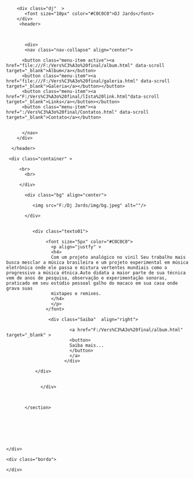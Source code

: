 ## 

 <!DOCTYPE HTML>
<!--
	Trinity Lab Web solutions
-->
<html lang="pt-br">
<head>

  <br>
  <br>
  <br>
    <title>Dj Jards</title>
    <meta charset="UTF-8" />
    <meta name="viewpoint" content="width=device-width, initial-scale=1.0"/>
     <link rel="stylesheet" type="text/css" href="reset.css">
     <link rel="stylesheet" type="text/css" href="css/style.css">
   
  

</head>
<body class="page01" background="F:\Versão final\img\fundofone.jpg">
        
        <div class="dj"  >
           <font size="10px" color="#C0C0C0">DJ Jards</font>
        </div>   
         <header>
           
        
           
           <div>
           <nav class="nav-collapse" align="center">

          <button class="menu-item active"><a href="file:///F:/Vers%C3%A3o%20final/album.html" data-scroll target="_blank">Álbum</a></button>
          <button class="menu-item"><a href="file:///F:/Vers%C3%A3o%20final/galeria.html" data-scroll target="_blank">Galeria</a></button></button>
          <button class="menu-item"><a href="F:/Vers%C3%A3o%20final/lIsta%20link.html"data-scroll target="_blank">Links</a></button></button>
          <button class="menu-item"><a href=":/Vers%C3%A3o%20final/Contatos.html" data-scroll target="_blank">Contato</a></button>
          
        
          </nav>
        </div>

      </header> 
       
     <div class="container" >
                    
         <br>
           <br> 
         
         </div>
           
           <div class="bg" align="center">
             
              <img src="F:/Dj Jards/img/bg.jpeg" alt=""/>
              
           </div>

                        
              <div class="texto01">
                  
                   <font size="5px" color="#C0C0C0"> 
                     <p align="justfy" >
                     <h4>                 
                     Com um projeto analógico no vinil Seu trabalho mais busca mesclar a música brasileira e um projeto experimental em música eletrônica onde ele passa e mistura vertentes mundiais como o progressivo a música étnica.Auto didata a maior parte de sua técnica vem de anos de pesquisa, observação e experimentação sonoras, praticado em seu estúdio pessoal galho do macaco em sua casa onde grava suas
                     mixtapes e remixes.
                     </h4>
                     </p>  
                   </font>

                    <div class="Saiba"  align="right">
                          
                            <a href="F:/Vers%C3%A3o%20final/album.html" target="_blank" >
                            <button>
                            Saiba mais...
                            </button>
                            </a>
                          </div>
                                         
               </div>

             
                 </div>



           </section>




      


    </div>

    <div class="borda">
  
    </div>   


  </body>
</html>
